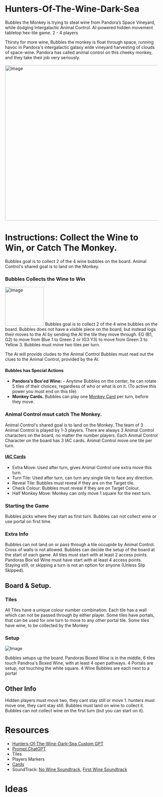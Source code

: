 # Hunters-Of-The-Wine-Dark-Sea
Bubbles the Monkey is trying to steal wine from Pandora’s Space Vineyard, while dodging Intergalactic Animal Control.
AI-powered hidden movement tabletop hex-tile game.
2 - 4 players<br />

Thirsty for more wine, Bubbles the monkey is float through space, running havoc in Pandora's intergalactic galaxy wide vineyard harvesting of clouds of space-wine.
Pandora has called animal control on this cheeky monkey, and they take their job very seriously.<br />
<br />
<img width="512" alt="Image" src="https://github.com/user-attachments/assets/0368417d-7a1c-4ef7-8c24-28505b96e0ea" /><br />

# Instructions: Collect the Wine to Win, or Catch The Monkey. 
Bubbles goal is to collect 2 of the 4 wine bubbles on the board.
Animal Control's shared goal is to land on the Monkey.

### Bubbles Collects the Wine to Win
<img width="128" alt="Image" src="https://github.com/user-attachments/assets/0fdc5dc1-bd52-45c0-b91e-c202881a672b" />
Bubbles goal is to collect 2 of the 4 wine bubbles on the board.
Bubbles does not have a visible piece on the board, but instead logs their moves to the AI by sending the AI the tile they move through.
EG (B1, G2) to move from Blue 1 to Green 2 or (G3 Y3) to move from Green 3 to Yellow 3.
Bubbles must move two tiles per turn.

The Ai will provide cludes to the Animal Control
Bubbles must read out the clues to the Animal Control, provided by the AI.

#### Bubbles has Special Actions
 - **Pandora's Box'ed Wine:**  - Anytime Bubbles on the center, he can rotate 5 tiles of their choices, regardless of who or what is on it. (To active this power you must end on this tile)
 - **Monkey Cards.** Bubbles can play one [Monkey Card](https://github.com/bh679/Hunters-Of-The-Wine-Dark-Sea/blob/main/Cards) per turn, before they move.

### Animal Control msut catch The Monkey. 
Animal Control's shared goal is to land on the Monkey.
The team of 3 Animal Control is played by 1-3 players. 
There are always 3 Animal Control characters on the board, no matter the number players.
Each Animal Control Character on the board has 3 IAC cards.
Animal Control move one tile per turn.

#### [IAC Cards](https://github.com/bh679/Hunters-Of-The-Wine-Dark-Sea/blob/main/Cards)
 - Extra Move: Used after turn, gives Animal Control one extra move this turn.
 - Turn Tile: Used after turn, can turn any single tile to face any direction.
 - Reveal Tile: Bubbles must reveal if they are on the Target tile.
 - Check Colour: Bubbles must reveal if they are on Target Colour.
 - Half Monkey Move: Monkey can only move 1 square for the next turn.

### Starting the Game
Bubbles picks where they start as first turn.
Bubbles can not collect wine or use portal on first time.

### Extra Info
Bubbles can not land on or pass through a tile occupide by Animal Control.
Cross of walls is not allowed.
Bubbles can decide the setup of the board at the start of each game. All tiles must start with at least 2 access points. Pandoras Box'ed Wine must have start with at least 4 access points.
Staying still, or skipping a turn is not an option for anyone (Unless Slip Skipped).


## Board & Setup.

### Tiles
All Tiles have a unique colour number combination.
Each tile has a wall which can not be passed through by either player.
Some tiles have portals, that can be used for one turn to move to any other portal tile.
Some tiles have wine, to be collected by the Monkey

### Setup
![Image](https://github.com/user-attachments/assets/53d0eadd-c32a-48c6-a3a5-fbf907c57e0e)

Bubbles setups up the board.
Pandoras Boxed Wine is in the middle,
6 tiles touch Pandroa's Boxed Wine, with at least 4 open pathways.
4 Portals are setup, not touching the white square.
4 Wine Bubbles are each next to a portal




## Other Info
Hidden players must move two, they cant stay still or move 1. 
hunters must move one, they cant stay still. 
Bubbles must land on wine to collect it. 
Bubbles can not collect wine on the first turn (but you can start on it).


# Resources
 - [Hunters-Of-The-Wine-Dark-Sea Custom GPT](https://chatgpt.com/g/g-67936437ba74819180e95011d9a3006a-hunters-of-the-wine-dark-sea)
 - [Prompt.ChatGPT](https://github.com/bh679/Hunters-Of-The-Wine-Dark-Sea/blob/main/prompt.ChatGPT)
 - Tiles
 - Players Markers
 - [Cards](https://github.com/bh679/Hunters-Of-The-Wine-Dark-Sea/blob/main/Cards)
 - SoundTrack: [No Wine Soundtrack](https://music.youtube.com/watch?v=8USMplddwsM&list=RDAMPLPLhv84P3RxpQfY1ZQ6VyDeyj1KowbMrGpI), [First Wine Soundtrack](https://music.youtube.com/watch?v=4pyzcDf_cfo&list=PLhv84P3RxpQfjekUIRBGsYJkudG_yQGy4)




# Ideas
